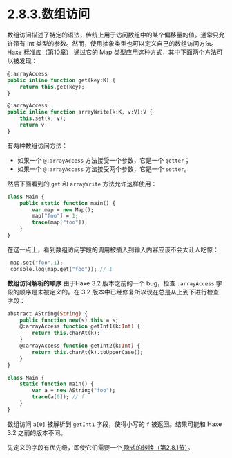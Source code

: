 # 2.8.3.数组访问

数组访问描述了特定的语法，传统上用于访问数组中的某个偏移量的值。通常只允许带有 Int 类型的参数。然而，使用抽象类型也可以定义自己的数组访问方法。[Haxe 标准库（第10章）](http:///#) 通过它的 Map 类型应用这种方式，其中下面两个方法可以被发现：

```haxe
@:arrayAccess 
public inline function get(key:K) {
    return this.get(key); 
}

@:arrayAccess 
public inline function arrayWrite(k:K, v:V):V { 
    this.set(k, v); 
    return v; 
} 
```

有两种数组访问方法：

- 如果一个 `@:arrayAccess` 方法接受一个参数，它是一个 `getter`；
- 如果一个 `@:arrayAccess` 方法接受两个参数，它是一个 `setter`。

然后下面看到的 `get` 和 `arrayWrite` 方法允许这样使用：

```haxe
class Main { 
    public static function main() { 
        var map = new Map(); 
        map["foo"] = 1; 
        trace(map["foo"]); 
    }
} 
```

在这一点上，看到数组访问字段的调用被插入到输入内容应该不会太让人吃惊：

```haxe
 map.set("foo",1); 
 console.log(map.get("foo")); // 1
```

**数组访问解析的顺序**
 由于Haxe 3.2 版本之前的一个 bug，检查 `:arrayAccess` 字段的顺序是未被定义的。在 3.2 版本中已经修复所以现在总是从上到下进行检查字段：

```haxe
abstract AString(String) { 
    public function new(s) this = s;
    @:arrayAccess function getInt1(k:Int) {
        return this.charAt(k); 
    } 
    @:arrayAccess function getInt2(k:Int) { 
        return this.charAt(k).toUpperCase();
    }
}

class Main { 
    static function main() {
        var a = new AString("foo"); 
        trace(a[0]); // f 
    }
} 
```

数组访问 `a[0]` 被解析到 `getInt1` 字段，使得小写的 `f` 被返回。结果可能和 Haxe 3.2 之前的版本不同。

先定义的字段有优先级，即使它们需要一个[ 隐式的转换（第2.8.1节）](http:///#)。

